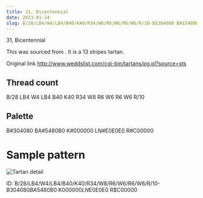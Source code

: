 ```yaml
---
title: 31, Bicentennial
date: 2023-01-24
slug: B/28/LB4/W4/LB4/B40/K40/R34/W8/R6/W6/R6/W6/R/10-B$304080 BA$5480B0 K$000000 LN$E0E0E0 R$C00000
---
```

31, Bicentennial

This was sourced from <no value>.  It is a 13 stripes tartan.

Original link http://www.weddslist.com/cgi-bin/tartans/pg.pl?source=sts

## Thread count
B/28 LB4 W4 LB4 B40 K40 R34 W8 R6 W6 R6 W6 R/10

## Palette
B#304080 BA#5480B0 K#000000 LN#E0E0E0 R#C00000

# Sample pattern

![Tartan detail](tartan.png "B/28 LB4 W4 LB4 B40 K40 R34 W8 R6 W6 R6 W6 R/10 tartan")

ID: B/28/LB4/W4/LB4/B40/K40/R34/W8/R6/W6/R6/W6/R/10-B$304080 BA$5480B0 K$000000 LN$E0E0E0 R$C00000